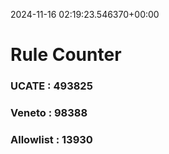 2024-11-16 02:19:23.546370+00:00
# Rule Counter 
 ### UCATE : 493825

 ### Veneto : 98388

 ### Allowlist : 13930